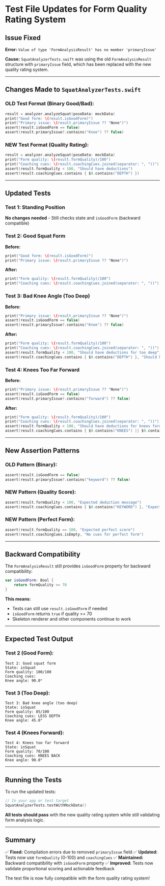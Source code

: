 # Test File Updates for Form Quality Rating System

## Issue Fixed

**Error:** `Value of type 'FormAnalysisResult' has no member 'primaryIssue'`

**Cause:** `SquatAnalyzerTests.swift` was using the old `FormAnalysisResult` structure with `primaryIssue` field, which has been replaced with the new quality rating system.

---

## Changes Made to `SquatAnalyzerTests.swift`

### OLD Test Format (Binary Good/Bad):
```swift
result = analyzer.analyzeSquat(poseData: mockData)
print("Good form: \(result.isGoodForm)")
print("Primary issue: \(result.primaryIssue ?? "None")")
assert(result.isGoodForm == false)
assert(result.primaryIssue?.contains("Knee") ?? false)
```

### NEW Test Format (Quality Rating):
```swift
result = analyzer.analyzeSquat(poseData: mockData)
print("Form quality: \(result.formQuality)/100")
print("Coaching cues: \(result.coachingCues.joined(separator: ", "))")
assert(result.formQuality < 100, "Should have deductions")
assert(result.coachingCues.contains { $0.contains("DEPTH") })
```

---

## Updated Tests

### Test 1: Standing Position
**No changes needed** - Still checks state and `isGoodForm` (backward compatible)

### Test 2: Good Squat Form
**Before:**
```swift
print("Good form: \(result.isGoodForm)")
print("Primary issue: \(result.primaryIssue ?? "None")")
```

**After:**
```swift
print("Form quality: \(result.formQuality)/100")
print("Coaching cues: \(result.coachingCues.joined(separator: ", "))")
```

### Test 3: Bad Knee Angle (Too Deep)
**Before:**
```swift
print("Primary issue: \(result.primaryIssue ?? "None")")
assert(result.isGoodForm == false)
assert(result.primaryIssue?.contains("Knee") ?? false)
```

**After:**
```swift
print("Form quality: \(result.formQuality)/100")
print("Coaching cues: \(result.coachingCues.joined(separator: ", "))")
assert(result.formQuality < 100, "Should have deductions for too deep")
assert(result.coachingCues.contains { $0.contains("DEPTH") }, "Should have depth-related cue")
```

### Test 4: Knees Too Far Forward
**Before:**
```swift
print("Primary issue: \(result.primaryIssue ?? "None")")
assert(result.isGoodForm == false)
assert(result.primaryIssue?.contains("forward") ?? false)
```

**After:**
```swift
print("Form quality: \(result.formQuality)/100")
print("Coaching cues: \(result.coachingCues.joined(separator: ", "))")
assert(result.formQuality < 100, "Should have deductions for knees forward")
assert(result.coachingCues.contains { $0.contains("KNEES") || $0.contains("BACK") }, "Should have knee-related cue")
```

---

## New Assertion Patterns

### OLD Pattern (Binary):
```swift
assert(result.isGoodForm == false)
assert(result.primaryIssue?.contains("keyword") ?? false)
```

### NEW Pattern (Quality Score):
```swift
assert(result.formQuality < 100, "Expected deduction message")
assert(result.coachingCues.contains { $0.contains("KEYWORD") }, "Expected cue message")
```

### NEW Pattern (Perfect Form):
```swift
assert(result.formQuality == 100, "Expected perfect score")
assert(result.coachingCues.isEmpty, "No cues for perfect form")
```

---

## Backward Compatibility

The `FormAnalysisResult` still provides `isGoodForm` property for backward compatibility:

```swift
var isGoodForm: Bool {
    return formQuality >= 70
}
```

**This means:**
- Tests can still use `result.isGoodForm` if needed
- `isGoodForm` returns `true` if quality >= 70
- Skeleton renderer and other components continue to work

---

## Expected Test Output

### Test 2 (Good Form):
```
Test 2: Good squat form
State: inSquat
Form quality: 100/100
Coaching cues: 
Knee angle: 90.0°
```

### Test 3 (Too Deep):
```
Test 3: Bad knee angle (too deep)
State: inSquat
Form quality: 85/100
Coaching cues: LESS DEPTH
Knee angle: 45.0°
```

### Test 4 (Knees Forward):
```
Test 4: Knees too far forward
State: inSquat
Form quality: 70/100
Coaching cues: KNEES BACK
Knee angle: 90.0°
```

---

## Running the Tests

To run the updated tests:

```swift
// In your app or test target
SquatAnalyzerTests.testWithMockData()
```

**All tests should pass** with the new quality rating system while still validating form analysis logic.

---

## Summary

✅ **Fixed:** Compilation errors due to removed `primaryIssue` field
✅ **Updated:** Tests now use `formQuality` (0-100) and `coachingCues`
✅ **Maintained:** Backward compatibility with `isGoodForm` property
✅ **Improved:** Tests now validate proportional scoring and actionable feedback

The test file is now fully compatible with the form quality rating system!

